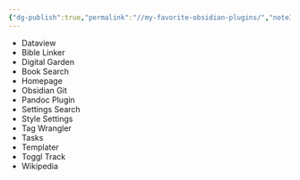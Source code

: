 ```yaml
---
{"dg-publish":true,"permalink":"//my-favorite-obsidian-plugins/","noteIcon":1}
---
```


- Dataview
- Bible Linker
- Digital Garden
- Book Search
- Homepage
- Obsidian Git
- Pandoc Plugin
- Settings Search
- Style Settings
- Tag Wrangler
- Tasks
- Templater
- Toggl Track
- Wikipedia
